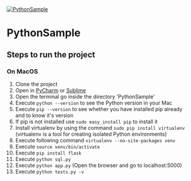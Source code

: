 <a href="https://flask-testing.readthedocs.io/en/latest/">
<img src="https://media.giphy.com/media/kvjrG7mRLiWm4/giphy.gif" alt="PythonSample" />
</a>

# PythonSample

## Steps to run the project

### On MacOS

1. Clone the project
2. Open in [PyCharm](https://www.jetbrains.com/pycharm/download/#section=mac) or [Sublime](https://www.sublimetext.com/3)
3. Open the terminal go inside the directory 'PythonSample'
4. Execute `python --version` to see the Python version in your Mac
5. Execute `pip --version` to see whether you have installed pip already and to know it's version
6. If pip is not installed use `sudo easy_install pip` to install it
7. Install virtualenv by using the command `sudo pip install virtualenv` (virtualenv is a tool for creating isolated Python environments)
8. Execute following command `virtualenv --no-site-packages venv`
8. Execute `source venv/bin/activate`
9. Execute `pip install flask`
10. Execute `python sql.py`
11. Execute `python app.py` (Open the browser and go to localhost:5000)
12. Execute `python tests.py -v`